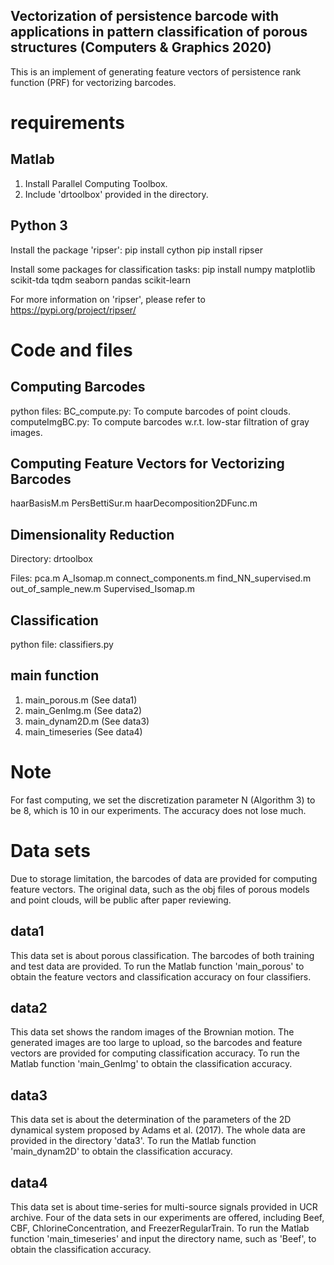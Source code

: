 ## Vectorization of persistence barcode with applications in pattern classification of porous structures (Computers & Graphics 2020)
This is an implement of generating feature vectors of persistence rank function (PRF) 
for vectorizing barcodes.

# requirements

## Matlab
1. Install Parallel Computing Toolbox.
2. Include 'drtoolbox' provided in the directory.

## Python 3
Install the package 'ripser':
pip install cython
pip install ripser

Install some packages for classification tasks:
pip install numpy matplotlib scikit-tda tqdm seaborn pandas scikit-learn


For more information on 'ripser', please refer to https://pypi.org/project/ripser/

# Code and files
## Computing Barcodes
python files:
BC_compute.py: To compute barcodes of point clouds.
computeImgBC.py: To compute barcodes w.r.t. low-star filtration of gray images.

## Computing Feature Vectors for Vectorizing Barcodes
haarBasisM.m
PersBettiSur.m 
haarDecomposition2DFunc.m

## Dimensionality Reduction
Directory:
drtoolbox

Files:
pca.m
A_Isomap.m
connect_components.m
find_NN_supervised.m
out_of_sample_new.m
Supervised_Isomap.m

## Classification
python file:
classifiers.py

## main function
1. main_porous.m (See data1)
2. main_GenImg.m (See data2)
3. main_dynam2D.m (See data3)
4. main_timeseries (See data4)

# Note
For fast computing, we set the discretization parameter N (Algorithm 3) to be 8, which is 10 in our experiments. The accuracy does not lose much. 


# Data sets
Due to storage limitation, the barcodes of data are provided for computing feature vectors.
The original data, such as the obj files of porous models and point clouds, will be public after paper reviewing.
## data1
This data set is about porous classification. The barcodes of both training and test data are provided.
To run the Matlab function 'main_porous' to obtain the feature vectors and classification accuracy on four classifiers.

## data2
This data set shows the random images of the Brownian motion. The generated images are too large to upload, so the barcodes and feature vectors are provided for computing classification accuracy.
To run the Matlab function 'main_GenImg' to obtain the classification accuracy.

## data3
This data set is about the determination of the parameters of the 2D dynamical system proposed by Adams et al. (2017). The whole data are provided in the directory 'data3'.
To run the Matlab function 'main_dynam2D' to obtain the classification accuracy.

## data4
This data set is about time-series for multi-source signals provided in UCR archive. Four of the data sets in our experiments are offered, including Beef, CBF, ChlorineConcentration, and FreezerRegularTrain. 
To run the Matlab function 'main_timeseries' and input the directory name, such as 'Beef', to obtain the classification accuracy.